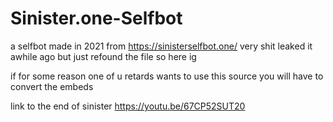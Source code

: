 # Sinister.one-Selfbot
a selfbot made in 2021 from https://sinisterselfbot.one/ very shit leaked it awhile ago but just refound the file so here ig



if for some reason one of u retards wants to use this source you will have to convert the embeds

link to the end of sinister https://youtu.be/67CP52SUT20
